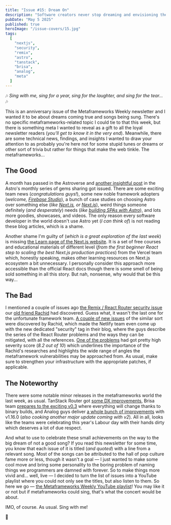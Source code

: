 ```yaml
---
title: "Issue #15: Dream On"
description: "Software creators never stop dreaming and envisioning the shiny future, even when the goal seems too far."
pubDate: "May 5 2025"
published: true
heroImage: "/issue-covers/15.jpg"
tags:
  [
    "nextjs",
    "security",
    "remix",
    "astro",
    "tanstack",
    "brisa",
    "analog",
    "meta"
  ]
---
```


🎶 _Sing with me, sing for a year, sing for the laughter, and sing for the tear..._ 🎶

This is an anniversary issue of the Metaframeworks Weekly newsletter and I wanted it to be about dreams coming true and songs being sung. There's no specific metaframeworks-related topic I could tie to that this week, but there is something meta I wanted to reveal as a gift to all the loyal newsletter readers (_you'll get to know it in the very end_). Meanwhile, there are some technical news, findings, and insights I wanted to draw your attention to as probably you're here not for some stupid tunes or dreams or other sort of trivia but rather for things that make the web tinkle. The metaframeworks...

## The Good

A month has passed in the Astroverse and [another insightful post](https://astro.build/blog/whats-new-april-2025/) in the Astro's monthly series of gems sharing got issued. There are some exciting team news (_congratulations guys!_), some new noble framework adopters (_welcome, [Firebase Studio](https://firebase.studio)_), a bunch of case studies on choosing Astro over something else (_like [Next.js](https://d13z.dev/blog/07-why-kleinanzeigen-picked-astro-over-nextjs/), or [Next.js](https://alan.norbauer.com/articles/astro-vs-nextjs-page-size/)_), weird things someone definitely (_and desperately_) needs (_like [building SPAs with Astro](https://github.com/universse/astro-tanstack)_), and lots more goodies, showcases, and videos. The only reason every software developer in the world doesn't use Astro yet (_I can think of_) is not reading these blog articles, which is a shame.

Another shame I'm guilty of (_which is a great exploration of the last week_) is missing [the Learn page of the Next.js website](https://nextjs.org/learn). It is a set of free courses and educational materials of different level (_from the first beginner React step to scaling the best Next.js production practices_) from the Vercel team which, honestly speaking, makes other learning resources on Next.js ecosystem a bit unnecessary. I personally consider this approach more accessible than the official React docs though there is some smell of being sold something in all this story. But nah, nonsense, why would that be this way...

## The Bad

I mentioned a couple of issues ago [the Remix / React Router security issue](https://metaframe.works/archive/13/#:~:text=the%20high%2Dseverity%20vulnerability%20in%20the%20framework) our [old friend Rachid](https://metaframe.works/archive/11/#:~:text=the%20persona%20of%20the%20guy%20who%20spotted%20the%20vulnerability) had discovered. Guess what, it wasn't the last one for the unfortunate framework team. [A couple of new issues](https://www.netlify.com/changelog/security-update-react-router-remix-vulnerabilities/) of the similar sort were discovered by Rachid, which made the Netlify team even come up with the new dedicated "security" tag in their blog, where the guys describe the series of the React Router problems and the ways they can be mitigated, with all the references. [One of the problems](https://github.com/remix-run/react-router/security/advisories/GHSA-cpj6-fhp6-mr6j) had got pretty high severity score (_8.2 out of 10_) which underlines the importance of the Rachid's researches and highlights the wide range of angles the metaframework vulnerabilities may be approached from. As usual, make sure to strengthen your infrastructure with the appropriate patches, if applicable.

## The Noteworthy

There were some notable minor releases in the metaframeworks world the last week, as usual. TanStack Router got [some DX improvements](https://github.com/TanStack/router/releases/tag/v1.119.0), Brisa team [prepares to the exciting v0.3](https://brisa.build/blog/brisa-0.2.12) where everything will change thanks to binary builds, and Analog guys deliver [a whole bunch of improvements](https://github.com/analogjs/analog/releases/tag/v1.16.0) with v1.16.0 (_also cooking another major update coming with v2_). All in all, looks like the teams were celebrating this year's Labour day with their hands dirty which deserves a lot of due respect.

And what to use to celebrate these small achievements on the way to the big dream of not a good song? If you read this newsletter for some time, you know that each issue of it is titled (_and quoted_) with a line from a relevant song. Most of the songs can be attributed to the hall of pop culture fame more or less, though it wasn't a goal — I just wanted to make some cool move and bring some personality to the boring problem of naming things we programmers are damned with forever. So to make things more vivid and... well, live — I decided to turn the list of issues into a YouTube playlist where you could not only see the titles, but also listen to them. So here we go — [the Metaframeworks Weekly YouTube playlist](https://www.youtube.com/playlist?list=PLYRq_7Yox1jDETeL_YgKUc8DXduCV9jA2)! You may like it or not but if metaframeworks could sing, that's what the concert would be about.

IMO, of course. As usual. Sing with me!

👋
